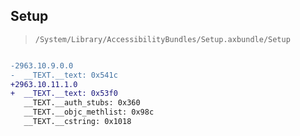 ## Setup

> `/System/Library/AccessibilityBundles/Setup.axbundle/Setup`

```diff

-2963.10.9.0.0
-  __TEXT.__text: 0x541c
+2963.10.11.1.0
+  __TEXT.__text: 0x53f0
   __TEXT.__auth_stubs: 0x360
   __TEXT.__objc_methlist: 0x98c
   __TEXT.__cstring: 0x1018

```
